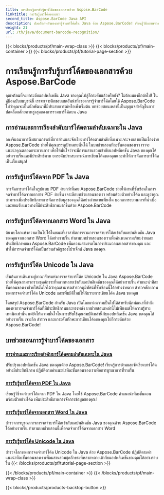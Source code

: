 ```yaml
---
title: การเรียนรู้การรับรู้บาร์โค้ดของเอกสารด้วย Aspose.BarCode
linktitle: การรับรู้บาร์โค้ดเอกสาร
second_title: Aspose.BarCode Java API
description: ปลดล็อกพลังของการรู้จำบาร์โค้ดใน Java ด้วย Aspose.BarCode! เรียนรู้วิธีผสานรวม อ่าน และจัดเรียงบาร์โค้ดจาก PDF, เอกสาร Word และชุด Unicode ได้อย่างราบรื่น
weight: 21
url: /th/java/document-barcode-recognition/
---
```


{{< blocks/products/pf/main-wrap-class >}}
{{< blocks/products/pf/main-container >}}
{{< blocks/products/pf/tutorial-page-section >}}

# การเรียนรู้การรับรู้บาร์โค้ดของเอกสารด้วย Aspose.BarCode


คุณพร้อมที่จะยกระดับแอปพลิเคชัน Java ของคุณไปสู่อีกระดับแล้วหรือยัง? ไม่ต้องมองอีกต่อไป! ในคู่มือฉบับสมบูรณ์นี้ เราจะเจาะลึกขอบเขตอันน่าทึ่งของการรู้จำบาร์โค้ดโดยใช้ Aspose.BarCode ไม่ว่าคุณจะเป็นนักพัฒนาที่มีประสบการณ์หรือเพิ่งเริ่มต้น บทช่วยสอนเหล่านี้เป็นกุญแจสำคัญในการปลดล็อกศักยภาพสูงสุดของการรวมบาร์โค้ดบน Java

## การอ่านและการเรียงลำดับบาร์โค้ดตามลำดับเฉพาะใน Java

ลองจินตนาการถึงสถานการณ์ที่การอ่านและจัดเรียงบาร์โค้ดตามลำดับที่เฉพาะเจาะจงกลายเป็นเรื่องง่าย Aspose.BarCode ช่วยให้คุณบรรลุเป้าหมายนั้นได้ ในบทช่วยสอนทีละขั้นตอนของเรา เราจะแนะนำคุณตลอดกระบวนการ เพื่อให้มั่นใจว่าจะมีการผสานรวมเข้ากับแอปพลิเคชัน Java ของคุณได้อย่างราบรื่นและมีประสิทธิภาพ ยกระดับประสบการณ์การเขียนโค้ดของคุณและทำให้การจัดการบาร์โค้ดเป็นเรื่องสนุก!

## การรับรู้บาร์โค้ดจาก PDF ใน Java

การจัดการบาร์โค้ดในรูปแบบ PDF ง่ายกว่าที่เคย Aspose.BarCode ช่วยให้งานที่ซับซ้อนในการจดจำบาร์โค้ดจากเอกสาร PDF ง่ายขึ้น เจาะลึกบทช่วยสอนของเรา พร้อมด้วยตัวอย่างโค้ด และดูว่าคุณสามารถเพิ่มประสิทธิภาพการจัดการข้อมูลของคุณได้อย่างง่ายดายเพียงใด บอกลากระบวนการที่น่าเบื่อและยอมรับแนวทางที่มีประสิทธิภาพมากขึ้นด้วย Aspose.BarCode

## การรับรู้บาร์โค้ดจากเอกสาร Word ใน Java

ค้นพบโลกแห่งความเป็นไปได้ในขณะที่เราสาธิตการรวมการจดจำบาร์โค้ดเข้ากับแอปพลิเคชัน Java ของคุณจากเอกสาร Word ได้อย่างราบรื่น ทำตามบทช่วยสอนของเราเพื่อค้นพบความเรียบง่ายและประสิทธิภาพของ Aspose.BarCode เพิ่มความสามารถในการประมวลผลเอกสารของคุณ และทำให้การจดจำบาร์โค้ดเป็นส่วนสำคัญของโปรเจ็กต์ Java ของคุณ

## การรับรู้บาร์โค้ด Unicode ใน Java

เริ่มต้นการเดินทางสู่อาณาจักรแห่งการจดจำบาร์โค้ด Unicode ใน Java Aspose.BarCode ช่วยให้คุณสามารถรวมชุดอักขระที่หลากหลายเข้ากับแอปพลิเคชันของคุณได้อย่างราบรื่น คำแนะนำทีละขั้นตอนของเราช่วยให้มั่นใจได้ว่าคุณสามารถสำรวจภูมิทัศน์ที่ซับซ้อนนี้ได้อย่างง่ายดาย สำรวจศักยภาพของการจดจำบาร์โค้ด Unicode และเพิ่มมิติใหม่ให้กับรายการเขียนโค้ด Java ของคุณ

โดยสรุป Aspose.BarCode สำหรับ Java เปิดโลกแห่งความเป็นไปได้สำหรับนักพัฒนาที่กำลังมองหาการจดจำบาร์โค้ดที่มีประสิทธิภาพและทรงพลัง บทช่วยสอนเหล่านี้ไม่เพียงแต่ให้ความรู้ทางเทคนิคเท่านั้น แต่ยังให้ความมั่นใจในการปรับใช้คุณสมบัติเหล่านี้กับแอปพลิเคชัน Java ของคุณได้อย่างราบรื่น เจาะลึก สำรวจ และยกระดับทักษะการเขียนโค้ดของคุณไปอีกระดับด้วย Aspose.BarCode!
## บทช่วยสอนการรู้จำบาร์โค้ดของเอกสาร
### [การอ่านและการเรียงลำดับบาร์โค้ดตามลำดับเฉพาะใน Java](./reading-sorting-barcodes-specific-order/)
ปรับปรุงแอปพลิเคชัน Java ของคุณด้วย Aspose.BarCode! เรียนรู้การอ่านและจัดเรียงบาร์โค้ดอย่างมีประสิทธิภาพ ปฏิบัติตามคำแนะนำทีละขั้นตอนของเราเพื่อการบูรณาการที่ราบรื่น
### [การรับรู้บาร์โค้ดจาก PDF ใน Java](./recognizing-barcodes-from-pdf/)
เรียนรู้วิธีจดจำบาร์โค้ดจาก PDF ใน Java โดยใช้ Aspose.BarCode คำแนะนำทีละขั้นตอนพร้อมตัวอย่างโค้ด เพิ่มประสิทธิภาพการจัดการข้อมูลของคุณ!
### [การรับรู้บาร์โค้ดจากเอกสาร Word ใน Java](./recognizing-barcodes-from-word/)
สำรวจการบูรณาการการจดจำบาร์โค้ดเข้ากับแอปพลิเคชัน Java ของคุณด้วย Aspose.BarCode ได้อย่างราบรื่น ทำตามบทช่วยสอนนี้เพื่อจดจำบาร์โค้ดจากเอกสาร Word
### [การรับรู้บาร์โค้ด Unicode ใน Java](./recognizing-unicode-barcodes/)
สำรวจโลกของการจดจำบาร์โค้ด Unicode ใน Java ด้วย Aspose.BarCode ปฏิบัติตามคำแนะนำทีละขั้นตอนของเราเพื่อผสานรวมชุดอักขระที่หลากหลายเข้ากับแอปพลิเคชันของคุณได้อย่างราบรื่น
{{< /blocks/products/pf/tutorial-page-section >}}

{{< /blocks/products/pf/main-container >}}
{{< /blocks/products/pf/main-wrap-class >}}

{{< blocks/products/products-backtop-button >}}
